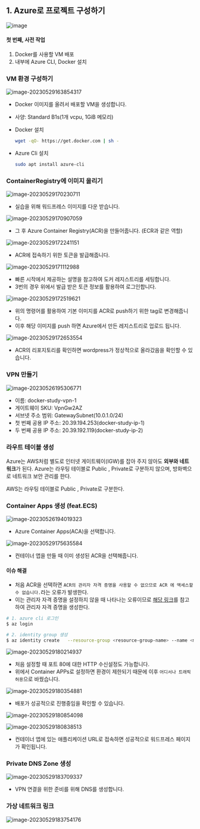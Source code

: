 ## 1. Azure로 프로젝트 구성하기

![image](https://tech.cloudmt.co.kr/2022/12/26/deploy-container-application-with-cicd/images/architecture.png)

#### 첫 번째, 사전 작업

1. Docker를 사용할 VM 배포
2. 내부에 Azure CLI, Docker 설치

### VM 환경 구성하기

![image-20230529163854317](assets/image-20230529163854317.png)

- Docker 이미지를 올려서 배포할 VM을 생성합니다. 
- 사양: Standard B1s(1개 vcpu, 1GiB 메모리)

- Docker 설치

  ```bash
  wget -qO- https://get.docker.com | sh -
  ```

  

- Azure Cli 설치

  ```bash
  sudo apt install azure-cli
  ```

  

### ContainerRegistry에 이미지 올리기

![image-20230529170230711](assets/image-20230529170230711.png)

- 실습을 위해 워드프레스 이미지를 다운 받습니다.

![image-20230529170907059](assets/image-20230529170907059.png)

- 그 후 Azure Container Registry(ACR)을 만들어줍니다. (ECR과 같은 역할)

![image-20230529172241151](assets/image-20230529172241151.png)

- ACR에 접속하기 위한 토큰을 발급해줍니다.

![image-20230529171112988](assets/image-20230529171112988.png)

- 빠른 시작에서 제공하는 설명을 참고하여 도커 레지스트리를 세팅합니다.
- 3번의 경우 위에서 발급 받은 토큰 정보를 활용하여 로그인합니다.

![image-20230529172519621](assets/image-20230529172519621.png)

- 위의 명령어를 활용하여 기본 이미지를 ACR로 push하기 위한 tag로 변경해줍니다.
- 이후 해당 이미지를 push 하면 Azure에서 만든 레지스트리로 업로드 됩니다.

![image-20230529172653554](assets/image-20230529172653554.png)

- ACR의 리포지토리를 확인하면 wordpress가 정상적으로 올라갔음을 확인할 수 있습니다.

### VPN 만들기

![image-20230526195306771](assets/image-20230526195306771.png)

- 이름: docker-study-vpn-1
- 게이트웨이 SKU: VpnGw2AZ
- 서브넷 주소 범위: GatewaySubnet(10.0.1.0/24)
- 첫 번째 공용 IP 주소: 20.39.194.253(docker-study-ip-1)
- 두 번째 공용 IP 주소: 20.39.192.119(docker-study-ip-2)

### 라우트 테이블 생성

Azure는 AWS처럼 별도로 인터넷 게이트웨이(IGW)를 잡아 주지 않아도 **외부와 네트워크**가 된다.
Azure는 라우팅 테이블로 Public , Private로 구분하지 않으며, 방화벽으로 네트워크 보안 관리를 한다.

AWS는 라우팅 테이블로 Public , Private로 구분한다.

### Container Apps 생성 (feat.ECS) 

![image-20230526194019323](assets/image-20230526194019323.png)

- Azure Container Apps(ACA)을 선택합니다. 

![image-20230529175635584](assets/image-20230529175635584.png)

- 컨테이너 앱을 만들 때 이미 생성된 ACR을 선택해줍니다. 

#### 이슈 해결

- 처음 ACR을 선택하면 `ACR의 관리자 자격 증명을 사용할 수 없으므로 ACR 에 액세스할 수 없습니다.`라는 오류가 발생한다. 
- 이는 관리자 자격 증명을 설정하지 않을 때 나타나는 오류이므로 [해당 링크](https://learn.microsoft.com/ko-kr/azure/container-registry/tutorial-enable-customer-managed-keys)를 참고하여 관리자 자격 증명을 생성한다. 

```bash
# 1. azure cli 로그인
$ az login

# 2. identity group 생성
$ az identity create   --resource-group <resource-group-name> --name <managed-identity-name>
```

![image-20230529180214937](assets/image-20230529180214937.png)

- 처음 설정할 때 포트 80에 대한 HTTP 수신설정도 가능합니다. 
- 위에서 Container APPs로 설정하면 환경이 제한되기 때문에 이후 `어디서나 트래픽 허용`으로 바꿨습니다. 

![image-20230529180354881](assets/image-20230529180354881.png)

- 배포가 성공적으로 진행중임을 확인할 수 있습니다.

![image-20230529180854098](assets/image-20230529180854098.png)

![image-20230529180838513](assets/image-20230529180838513.png)

- 컨테이너 앱에 있는 애플리케이션 URL로 접속하면 성공적으로 워드프레스 페이지가 확인됩니다.

### Private DNS Zone 생성

![image-20230529183709337](assets/image-20230529183709337.png)

- VPN 연결을 위한 준비를 위해 DNS를 생성합니다. 

### 가상 네트워크 링크

![image-20230529183754176](assets/image-20230529183754176.png)